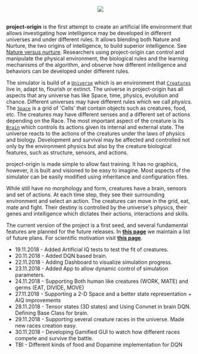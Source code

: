 <p align="center">
  <img src="https://github.com/kourgeorge/project-origin/blob/master/docs/origin-icon.png"><br><br>
</p>

**project-origin** is the first attempt to create an artificial life environment that allows investigating how intelligence may be developed in different universes and under different rules.
It allows blending both Nature and Nurture, the two origins of intelligence, to build superior intelligence. 
See [Nature versus nurture](https://en.wikipedia.org/wiki/Nature_versus_nurture).
Researchers using project-origin can control and manipulate the physical environment, the biological rules and the learning mechanisms of the algorithm, and observe how different intelligence and behaviors can be developed under different rules.

The simulator is build of a [`Universe`](/docs/Universe.md) which is an environment that [`Creatures`](/docs/Creature.md) live in, adapt to, flourish or extinct.
The universe in project-origin has all aspects that any universe has like Space, time, physics, evolution and chance.
Different universes may have different rules which we call *physics*. 
The [`Space`](/docs/Space.md) is a grid of 'Cells' that contain objects such as creatures, food, etc.
The creatures may have different senses and a different set of actions depending on the Race.
The most important aspect of the creature is its [`Brain`](/docs/Brain.md) which controls its actions given its internal and external state.
The universe reacts to the actions of the creatures under the laws of physics and biology.
Development and survival may be affected and controlled not only by the environment physics but also by the creature biological features, such as structure, sensors, and actions.

project-origin is made simple to allow fast training.
It has no graphics, however, it is built and visioned to be easy to imagine.
Most aspects of the simulator can be easily modified using inheritance and configuration files.

While still have no morphology and form, creatures have a brain, sensors and set of actions.
At each time step, they see their surrounding environment and select an action.
The creatures can move in the grid, eat, mate and fight.
Their destiny is controlled by the universe's physics, their genes and intelligence which dictates their actions, interactions and skills.

The current version of the project is a first seed, and several fundamental features are planned for the future releases.
In [**this page**](/docs/FuturePlans.md) we maintain a list of future plans.
For scientific motivation visit [**this page**](/docs/Scientific.md).


* 19.11.2018 - Added Artificial IQ tests to test the fit of creatures.
* 20.11.2018 - Added DQN based brain.
* 22.11.2018 - Adding Dashboard to visualize simulation progress.
* 23.11.2018 - Added App to allow dynamic control of simulation parameters.
* 24.11.2018 - Supporting Both human like creatures (WORK, MATE) and germs (EAT, DIVIDE, MOVE)
* 27.11.2018 - Supporting a 2-D Space and a better state representation + AIQ improvements
* 28.11.2018 - Tensor states (3D states) and Using Convnet in brain DQN. Defining Base Class for brain.
* 29.11.2018 - Supporting several creature races in the universe. Made new races creation easy.
* 30.11.2018 - Developing Gamified GUI to watch how different races compete and survive the battle.
* TBI - Different kinds of food and Dopamine implementation for DQN
